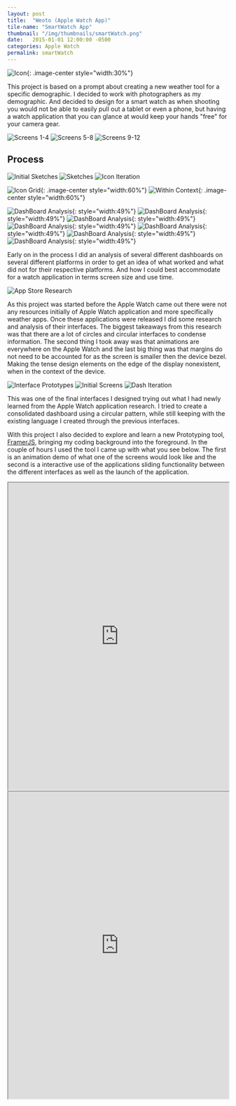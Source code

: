 ```yaml
---
layout: post
title:  "Weoto (Apple Watch App)"
tile-name: "SmartWatch App"
thumbnail: "/img/thumbnails/smartWatch.png"
date:   2015-01-01 12:00:00 -0500
categories: Apple Watch
permalink: smartWatch
---
```


![Icon](../img/smartWatch/appIcon.svg){: .image-center style="width:30%"}

This project is based on a prompt about creating a new weather tool for a specific demographic. I decided to work with photographers as my demographic. And decided to design for a smart watch as when shooting you would not be able to easily pull out a tablet or even a phone, but having a watch application that you can glance at would keep your hands "free" for your camera gear.

![Screens 1-4](../img/smartWatch/screens1.png)
![Screens 5-8](../img/smartWatch/screens2.png)
![Screens 9-12](../img/smartWatch/screens3.png)

## Process

![Initial Sketches](../img/smartWatch/initialSketches.png)
![Sketches](../img/smartWatch/sketches.png)
![Icon Iteration](../img/smartWatch/iconIteration.png)

![Icon Grid](../img/smartWatch/grid.png){: .image-center style="width:60%"}
![Within Context](../img/smartWatch/processInContext.png){: .image-center style="width:60%"}

![DashBoard Analysis](../img/smartWatch/dashboardsAnalysis1.png){: style="width:49%"}
![DashBoard Analysis](../img/smartWatch/dashboardsAnalysis2.png){: style="width:49%"}
![DashBoard Analysis](../img/smartWatch/dashboardsAnalysis3.png){: style="width:49%"}
![DashBoard Analysis](../img/smartWatch/dashboardsAnalysis4.png){: style="width:49%"}
![DashBoard Analysis](../img/smartWatch/dashboardsAnalysis5.png){: style="width:49%"}
![DashBoard Analysis](../img/smartWatch/dashboardsAnalysis6.png){: style="width:49%"}
![DashBoard Analysis](../img/smartWatch/dashboardsAnalysis7.png){: style="width:49%"}

Early on in the process I did an analysis of several different dashboards on several different platforms in order to get an idea of what worked and what did not for their respective platforms. And how I could best accommodate for a watch application in terms screen size and use time.

![App Store Research](../img/smartWatch/research.png)

As this project was started before the Apple Watch came out there were not any resources initially of Apple Watch application and more specifically weather apps. Once these applications were released I did some research and analysis of their interfaces. The biggest takeaways from this research was that there are a lot of circles and circular interfaces to condense information. The second thing I took away was that animations are everywhere on the Apple Watch and the last big thing was that margins do not need to be accounted for as the screen is smaller then the device bezel. Making the tense design elements on the edge of the display nonexistent, when in the context of the device.

![Interface Prototypes](../img/smartWatch/prototypesV1.png)
![Initial Screens](../img/smartWatch/initialScreens.png)
![Dash Iteration](../img/smartWatch/dashIteration.png)

This was one of the final interfaces I designed trying out what I had newly learned from the Apple Watch application research. I tried to create a consolidated dashboard using a circular pattern, while still keeping with the existing language I created through the previous interfaces.

With this project I also decided to explore and learn a new Prototyping tool, <a target="_blank" href="http://framerjs.com">FramerJS</a>, bringing my coding background into the foreground. In the couple of hours I used the tool I came up with what you see below. The first is an animation demo of what one of the screens would look like and the second is a interactive use of the applications sliding functionality between the different interfaces as well as the launch of the application.


<iframe src="http://share.framerjs.com/2yscl0jpkesl/" style="width:100%; height:700px;"></iframe>
<iframe src="http://share.framerjs.com/9vjqia996y8k/" style="width:100%; height:700px;"></iframe>


